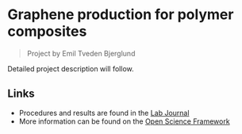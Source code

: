 # Graphene production for polymer composites
> Project by Emil Tveden Bjerglund

Detailed project description will follow.

## Links
* Procedures and results are found in the [Lab Journal](lab_journal.html)
* More information can be found on the [Open Science Framework](https://osf.io/gmprw/)
